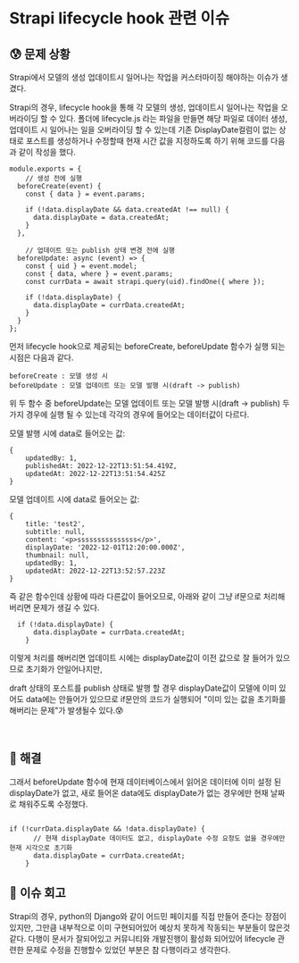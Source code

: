 # Strapi lifecycle hook 관련 이슈

## 😰 문제 상황
Strapi에서 모델의 생성 업데이트시 일어나는 작업을 커스터마이징 해야하는 이슈가 생겼다.


Strapi의 경우, lifecycle hook을 통해 각 모델의 생성, 업데이트시 일어나는 작업을 오버라이딩 할 수 있다. 폴더에 lifecycle.js 라는 파일을 만들면 해당 파일로 데이터 생성, 업데이트 시 일어나는 일을 오버라이딩 할 수 있는데 기존 DisplayDate컬럼이 없는 상태로 포스트를 생성하거나 수정할때 현재 시간 값을 지정하도록 하기 위해 코드를 다음과 같이 작성을 했다.

```
module.exports = {
	// 생성 전에 실행
  beforeCreate(event) {
    const { data } = event.params;

    if (!data.displayDate && data.createdAt !== null) {
      data.displayDate = data.createdAt;
    }
  },

	// 업데이트 또는 publish 상태 변경 전에 실행
  beforeUpdate: async (event) => {
    const { uid } = event.model;
    const { data, where } = event.params;
    const currData = await strapi.query(uid).findOne({ where });

    if (!data.displayDate) {
      data.displayDate = currData.createdAt;
    }
  }
};
```

먼저 lifecycle hook으로 제공되는 beforeCreate, beforeUpdate 함수가 실행 되는 시점은 다음과 같다.

    beforeCreate : 모델 생성 시
    beforeUpdate : 모델 업데이트 또는 모델 발행 시(draft -> publish)


위 두 함수 중 beforeUpdate는 모델 업데이트 또는 모델 발행 시(draft -> publish) 두가지 경우에 실행 될 수 있는데 각각의 경우에 들어오는 데이터값이 다르다.


모델 발행 시에 data로 들어오는 값:
```
{
	updatedBy: 1,
	publishedAt: 2022-12-22T13:51:54.419Z,
	updatedAt: 2022-12-22T13:51:54.425Z
}
```

모델 업데이트 시에 data로 들어오는 값:
```
{
	title: 'test2',
	subtitle: null,
	content: '<p>sssssssssssssss</p>',
	displayDate: '2022-12-01T12:20:00.000Z',
	thumbnail: null,
	updatedBy: 1,
	updatedAt: 2022-12-22T13:52:57.223Z
}
```

즉 같은 함수인데 상황에 따라 다른값이 들어오므로, 아래와 같이 그냥 if문으로 처리해 버리면 문제가 생길 수 있다.
```
  if (!data.displayDate) {
      data.displayDate = currData.createdAt;
    }
```
이렇게 처리를 해버리면 업데이트 시에는 displayDate값이 이전 값으로 잘 들어가 있으므로 초기화가 안일어나지만, 

draft 상태의 포스트를 publish 상태로 발행 할 경우 displayDate값이 모델에 이미 있어도 data에는 안들어가 있으므로 if문안의 코드가 실행되어 "이미 있는 값을 초기화를 해버리는 문제"가 발생될수 있다.😰

<br>

## 🥹 해결
그래서 beforeUpdate 함수에 현재 데이터베이스에서 읽어온 데이터에 이미 설정 된 displayDate가 없고, 새로 들어온 data에도 displayDate가 없는 경우에만 현재 날짜로 채워주도록 수정했다.
```

if (!currData.displayDate && !data.displayDate) {
      // 현재 displayDate 데이터도 없고, displayDate 수정 요청도 없을 경우에만 현재 시각으로 초기화
      data.displayDate = currData.createdAt;
    }

```

## 🤔 이슈 회고
Strapi의 경우, python의 Django와 같이 어드민 페이지를 직접 만들어 준다는 장점이 있지만, 그만큼 내부적으로 이미 구현되어있어 예상치 못하게 작동되는 부분들이 많은것 같다. 다행이 문서가 잘되어있고 커뮤니티와 개발진행이 활성화 되어있어 lifecycle 관련한 문제로 수정을 진행할수 있었던 부분은 참 다행이라고 생각한다.